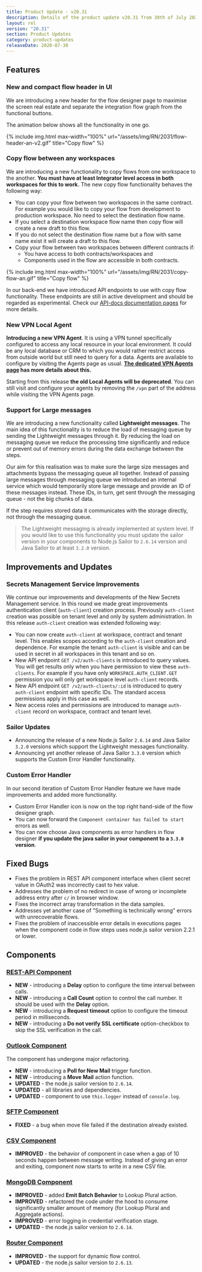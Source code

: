 ```yaml
---
title: Product Update - v20.31
description: Details of the product update v20.31 from 30th of July 2020.
layout: rel
version: "20.31"
section: Product Updates
category: product-updates
releaseDate: 2020-07-30
---
```


## Features

### New and compact flow header in UI

We are introducing a new header for the flow designer page to maximise the screen
real estate and separate the integration flow graph from the functional buttons.

The animation below shows all the functionality in one go.

{% include img.html max-width="100%" url="/assets/img/RN/2031/flow-header-an-v2.gif" title="Copy flow" %}

### Copy flow between any workspaces

We are introducing a new functionality to copy flows from one workspace to the
another. **You must have at least Integrator level access in both workspaces for this to work.**
The new copy flow functionality behaves the following way:

*   You can copy your flow between two workspaces in the same contract. For example you would like to copy your flow from development to production workspace. No need to select the destination flow name.
*   If you select a destination workspace flow name then copy flow will create a new draft to this flow.
*   If you do not select the destination flow name but a flow with same name exist it will create a draft to this flow.
*   Copy your flow between two workspaces between different contracts if:
    *   You have access to both contracts/workspaces and
    *   Components used in the flow are accessible in both contracts.

{% include img.html max-width="100%" url="/assets/img/RN/2031/copy-flow-an.gif" title="Copy flow" %}

In our back-end we have introduced API endpoints to use with copy flow functionality.
These endpoints are still in active development and should be regarded as experimental.
Check our [API-docs documentation pages](https://api.elastic.io/docs/v2/#copy-flow-(experimental)) for more details.

### New VPN Local Agent

**Introducing a new VPN Agent**. It is using а VPN tunnel specifically configured to access any
local resource in your local environment. It could be any local database or CRM
to which you would rather restrict access from outside world but still need
to query for a data. Agents are available to configure by visiting the Agents
page as usual. **[The dedicated VPN Agents page](/getting-started/vpn-agent) has more details about this.**

Starting from this release **the old Local Agents will be deprecated**. You can
still visit and configure your agents by removing the `/vpn` part of the address
while visiting the VPN Agents page.

### Support for Large messages

We are introducing a new functionality called **Lightweight messages**. The main
idea of this functionality is to reduce the load of messaging queue by sending
the Lightweight messages through it. By reducing the load on messaging queue we
reduce the processing time significantly and reduce or prevent out of
memory errors during the data exchange between the steps.

Our aim for this realisation was to make sure the large size messages and
attachments bypass the messaging queue all together. Instead of passing large messages
through messaging queue we introduced an internal service which would temporarily
store large message and provide an ID of these messages instead. These IDs, in turn, get
sent through the messaging queue - not the big chunks of data.

If the step requires stored data it communicates with the storage directly, not
through the messaging queue.

> The Lightweight messaging is already implemented at system level. If you would like
> to use this functionality you must update the sailor version in your
> components to Node.js Sailor to `2.6.14` version and Java Sailor to at least `3.2.0` version.

## Improvements and Updates

### Secrets Management Service Improvements

We continue our improvements and developments of the New Secrets Management
service. In this round we made great improvements authentication client (`auth-client`)
creation process. Previously `auth-client` creation was possible on tenant level
and only by system administration. In this release `auth-client` creation was extended
following way:

*   You can now create `auth-client` at workspace, contract and tenant level. This enables scopes according to the `auth-client` creation and dependence. For example the tenant `auth-client` is visible and can be used in secret in all workspaces in this tenant and so on.
*   New API endpoint `GET /v2/auth-clients` is introduced to query values. You will get results only when you have permission to view these `auth-clients`. For example if you have only `WORKSPACE.AUTH_CLIENT.GET` permission you will only get workspace level `auth-client` records.
*   New API endpoint `GET /v2/auth-clients/:id` is introduced to query `auth-client` endpoint with specific IDs. The standard access permissions apply in this case as well.
*   New access roles and permissions are introduced to manage `auth-client` record on workspace, contract and tenant level.


### Sailor Updates

*   Announcing the release of a new Node.js Sailor `2.6.14` and Java Sailor `3.2.0` versions which support the Lightweight messages functionality.
*   Announcing yet another release of Java Sailor `3.3.0` version which supports the Custom Error Handler functionality.

### Custom Error Handler

In our second iteration of Custom Error Handler feature we have made improvements
and added more functionality.

*   Custom Error Handler icon is now on the top right hand-side of the flow designer graph.
*   You can now forward the `Component container has failed to start` errors as well.
*   You can now choose Java components as error handlers in flow designer **if you update the java sailor in your component to a `3.3.0` version**.

## Fixed Bugs

*   Fixes the problem in REST API component interface when client secret value in OAuth2 was incorrectly cast to hex value.
*   Addresses the problem of no redirect in case of wrong or incomplete address entry after `c/` in browser window.
*   Fixes the incorrect array transformation in the data samples.
*   Addresses yet another case of "Something is technically wrong" errors with unrecoverable flows.
*   Fixes the problem of inaccessible error details in executions pages when the component code in flow steps uses node.js sailor version 2.2.1 or lower.


## Components


### [REST-API Component](/components/rest-api/)

*   **NEW** - introducing a **Delay** option to configure the time interval between calls.
*   **NEW** - introducing a **Call Count** option to control the call number. It should be used with the **Delay** option.
*   **NEW** - introducing a **Request timeout** option to configure the timeout period in milliseconds.
*   **NEW** - introducing a **Do not verify SSL certificate** option-checkbox to skip the SSL verification in the call.


### [Outlook Component](/components/outlook/)

The component has undergone major refactoring.

*   **NEW** - introducing a **Poll for New Mail** trigger function.
*   **NEW** - introducing a **Move Mail** action function.
*   **UPDATED** - the node.js sailor version to `2.6.14`.
*   **UPDATED** - all libraries and dependencies.
*   **UPDATED** - component to use `this.logger` instead of `console.log`.

### [SFTP Component](/components/sftp/)

*   **FIXED** - a bug when move file failed if the destination already existed.


### [CSV Component](/components/csv/)

*   **IMPROVED** - the behavior of component in case when a gap of 10 seconds happen between message writing. Instead of giving an error and exiting, component now starts to write in a new CSV file.

### [MongoDB Component](/components/mongodb/)

*   **IMPROVED** - added **Emit Batch Behavior** to Lookup Plural action.
*   **IMPROVED** - refactored the code under the hood to consume significantly smaller amount of memory (for Lookup Plural and Aggregate actions).
*   **IMPROVED** - error logging in credential verification stage.
*   **UPDATED** - the node.js sailor version to `2.6.14`.

### [Router Component](/components/router/)

*   **IMPROVED** - the support for dynamic flow control.
*   **UPDATED** - the node.js sailor version to `2.6.13`.
